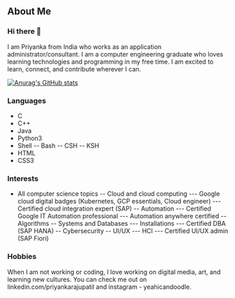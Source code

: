 ## About Me
### Hi there 👋

I am Priyanka from India who works as an application administrator/consultant. I am a computer engineering graduate who loves learning technologies and programming in my free time. I am excited to learn, connect, and contribute wherever I can. 

[![Anurag's GitHub stats](https://github-readme-stats.vercel.app/api?username=pinkkoalas)](https://github.com/anuraghazra/github-readme-stats)

### Languages
- C
- C++
- Java
- Python3
- Shell
-- Bash
-- CSH
-- KSH
- HTML
- CSS3

### Interests
- All computer science topics
-- Cloud and cloud computing
--- Google cloud digital badges (Kubernetes, GCP essentials, Cloud engineer)
--- Certified cloud integration expert (SAP)
-- Automation
--- Certified Google IT Automation professional
--- Automation anywhere certified
-- Algorithms
-- Systems and Databases
--- Installations
--- Certified DBA (SAP HANA)
-- Cybersecurity
-- UI/UX
--- HCI
--- Certified UI/UX admin (SAP Fiori)

### Hobbies
When I am not working or coding, I love working on digital media, art, and learning new cultures. You can check me out on linkedin.com/priyankarajupatil and instagram - yeahicandoodle.

<!--
**pinkkoalas/pinkkoalas** is a ✨ _special_ ✨ repository because its `README.md` (this file) appears on your GitHub profile.

Here are some ideas to get you started:

- 🔭 I’m currently working on ...
- 🌱 I’m currently learning ...
- 👯 I’m looking to collaborate on ...
- 🤔 I’m looking for help with ...
- 💬 Ask me about ...
- 📫 How to reach me: ...
- 😄 Pronouns: ...
- ⚡ Fun fact: ...
-->
